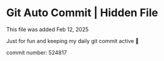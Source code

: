 # Git Auto Commit | Hidden File

This file was added Feb 12, 2025

Just for fun and keeping my daily git commit active 🤪

commit number: 524817
